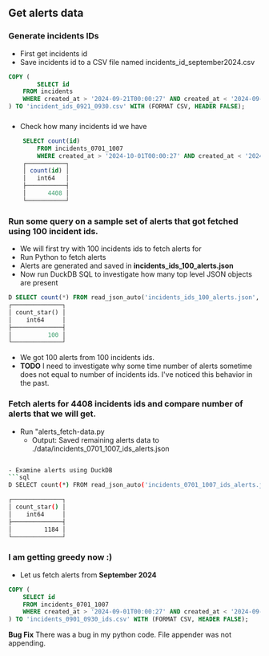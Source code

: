 ## Get alerts data

### Generate incidents IDs

- First get incidents id 
- Save incidents id to a CSV file named incidents_id_september2024.csv

```sql
COPY (
        SELECT id
    FROM incidents
    WHERE created_at > '2024-09-21T00:00:27' AND created_at < '2024-09-30T23:49:27'
) TO 'incident_ids_0921_0930.csv' WITH (FORMAT CSV, HEADER FALSE);
```

###

###
- Check how many incidents id we have
```sql
    SELECT count(id)
        FROM incidents_0701_1007
        WHERE created_at > '2024-10-01T00:00:27' AND created_at < '2024-10-07T23:49:27';
    ┌───────────┐
    │ count(id) │
    │   int64   │
    ├───────────┤
    │      4408 │
    └───────────┘
```

### Run some query on a sample set of alerts that got fetched using 100 incident ids.
- We will first try with 100 incidents ids to fetch alerts for
- Run Python to fetch alerts 
- Alerts are generated and saved in **incidents_ids_100_alerts.json**
- Now run DuckDB SQL to investigate how many top level JSON objects are present
```sql
D SELECT count(*) FROM read_json_auto('incidents_ids_100_alerts.json', ignore_errors=true);
┌──────────────┐
│ count_star() │
│    int64     │
├──────────────┤
│          100 │
└──────────────┘
```

- We got 100 alerts from 100 incidents ids. 
- **TODO** I need to investigate why some time number of alerts sometime does not equal to number of incidents ids. I've noticed this behavior in the past.

### Fetch alerts for 4408 incidents ids and compare number of alerts that we will get.
- Run "alerts_fetch-data.py
    - Output: Saved remaining alerts data to ./data/incidents_0701_1007_ids_alerts.json
```bash

- Examine alerts using DuckDB
```sql
D SELECT count(*) FROM read_json_auto('incidents_0701_1007_ids_alerts.json', ignore_errors=true);

┌──────────────┐
│ count_star() │
│    int64     │
├──────────────┤
│         1184 │
└──────────────┘
```

### I am getting greedy now :) 
- Let us fetch alerts from **September 2024**

```sql
COPY (
    SELECT id
    FROM incidents_0701_1007
    WHERE created_at > '2024-09-01T00:00:27' AND created_at < '2024-09-30T23:49:27'
) TO 'incidents_0901_0930_ids.csv' WITH (FORMAT CSV, HEADER FALSE);
```

**Bug Fix** There was a bug in my python code. File appender was not appending.